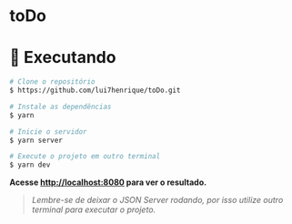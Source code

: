 # toDo
# :construction_worker: Executando

```bash 
# Clone o repositório
$ https://github.com/lui7henrique/toDo.git
```

```bash 
# Instale as dependências
$ yarn
```

```bash 
# Inicie o servidor 
$ yarn server
```

```bash 
# Execute o projeto em outro terminal 
$ yarn dev
```

**Acesse <http://localhost:8080> para ver o resultado.**
> _Lembre-se de deixar o JSON Server rodando, por isso utilize outro terminal para executar o projeto._


